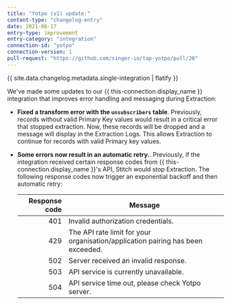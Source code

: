 ```yaml
---
title: "Yotpo (v1) update:"
content-type: "changelog-entry"
date: 2021-06-17
entry-type: improvement
entry-category: "integration"
connection-id: "yotpo"
connection-version: 1
pull-request: "https://github.com/singer-io/tap-yotpo/pull/20"
---
```

{{ site.data.changelog.metadata.single-integration | flatify }}

We've made some updates to our {{ this-connection.display_name }} integration that improves error handling and messaging during Extraction:

- **Fixed a transform error with the `unsubscribers` table**. Previously, records without valid Primary Key values would result in a critical error that stopped extraction. Now, these records will be dropped and a message will display in the Extraction Logs. This allows Extraction to continue for records with valid Primary key values.

- **Some errors now result in an automatic retry.**. Previously, if the integration received certain response codes from {{ this-connection.display_name }}'s API, Stitch would stop Extraction. The following response codes now trigger an exponential backoff and then automatic retry:

   |**Response code** | **Message** |
   |-----------------:|-------------|
   | 401              | Invalid authorization credentials. |
   | 429              | The API rate limit for your organisation/application pairing has been exceeded. |
   | 502              | Server received an invalid response. |
   | 503              | API service is currently unavailable. |
   | 504              | API service time out, please check Yotpo server. |